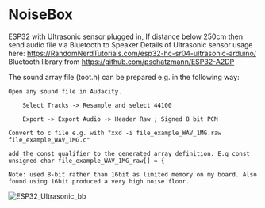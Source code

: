 # NoiseBox
ESP32 with Ultrasonic sensor plugged in,
If distance below 250cm then send audio file via Bluetooth to Speaker
Details of Ultrasonic sensor usage here: https://RandomNerdTutorials.com/esp32-hc-sr04-ultrasonic-arduino/
Bluetooth library from https://github.com/pschatzmann/ESP32-A2DP

The sound array file (toot.h) can be prepared e.g. in the following way:

    Open any sound file in Audacity.
    
        Select Tracks -> Resample and select 44100
        
        Export -> Export Audio -> Header Raw ; Signed 8 bit PCM
        
    Convert to c file e.g. with "xxd -i file_example_WAV_1MG.raw file_example_WAV_1MG.c"
    
    add the const qualifier to the generated array definition. E.g const unsigned char file_example_WAV_1MG_raw[] = {
    
    Note: used 8-bit rather than 16bit as limited memory on my board. Also found using 16bit produced a very high noise floor.


![ESP32_Ultrasonic_bb](https://github.com/GSVNoFixedabode/NoiseBox/assets/13099660/6d1c9d3a-d694-4a83-b7d0-27a33b7d80af)
